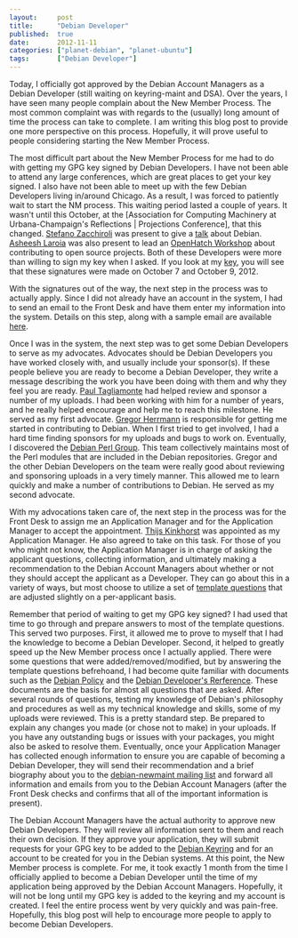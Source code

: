 ```yaml
---
layout:     post
title:      "Debian Developer"
published:  true
date:       2012-11-11
categories: ["planet-debian", "planet-ubuntu"]
tags:       ["Debian Developer"]
---
```


Today, I officially got approved by the Debian Account Managers as a Debian Developer (still waiting on keyring-maint and DSA). Over the years, I have seen many people complain about the New Member Process. The most common complaint was with regards to the (usually) long amount of time the process can take to complete. I am writing this blog post to provide one more perspective on this process. Hopefully, it will prove useful to people considering starting the New Member Process.

The most difficult part about the New Member Process for me had to do with getting my GPG key signed by Debian Developers. I have not been able to attend any large conferences, which are great places to get your key signed. I also have not been able to meet up with the few Debian Developers living in/around Chicago. As a result, I was forced to patiently wait to start the NM process. This waiting period lasted a couple of years. It wasn't until this October, at the [Association for Computing Machinery at Urbana-Champaign's Reflections | Projections Conference], that this changed. [Stefano Zacchiroli][2] was present to give a [talk][3] about Debian. [Asheesh Laroia][4] was also present to lead an [OpenHatch Workshop][5] about contributing to open source projects. Both of these Developers were more than willing to sign my key when I asked. If you look at my [key][6], you will see that these signatures were made on October 7 and October 9, 2012.

With the signatures out of the way, the next step in the process was to actually apply. Since I did not already have an account in the system, I had to send an email to the Front Desk and have them enter my information into the system. Details on this step, along with a sample email are available [here][7].

Once I was in the system, the next step was to get some Debian Developers to serve as my advocates. Advocates should be Debian Developers you have worked closely with, and usually include your sponsor(s). If these people believe you are ready to become a Debian Developer, they write a message describing the work you have been doing with them and why they feel you are ready. [Paul Tagliamonte][8] had helped review and sponsor a number of my uploads. I had been working with him for a number of years, and he really helped encourage and help me to reach this milestone. He served as my first advocate. [Gregor Herrmann][9] is responsible for getting me started in contributing to Debian. When I first tried to get involved, I had a hard time finding sponsors for my uploads and bugs to work on. Eventually, I discovered the [Debian Perl Group][10]. This team collectively maintains most of the Perl modules that are included in the Debian repositories. Gregor and the other Debian Developers on the team were really good about reviewing and sponsoring uploads in a very timely manner. This allowed me to learn quickly and make a number of contributions to Debian. He served as my second advocate.

With my advocations taken care of, the next step in the process was for the Front Desk to assign me an Application Manager and for the Application Manager to accept the appointment. [Thijs Kinkhorst][11] was appointed as my Application Manager. He also agreed to take on this task. For those of you who might not know, the Application Manager is in charge of asking the applicant questions, collecting information, and ultimately making a recommendation to the Debian Account Managers about whether or not they should accept the applicant as a Developer. They can go about this in a variety of ways, but most choose to utilize a set of [template questions][12] that are adjusted slightly on a per-applicant basis.

Remember that period of waiting to get my GPG key signed? I had used that time to go through and prepare answers to most of the template questions. This served two purposes. First, it allowed me to prove to myself that I had the knowledge to become a Debian Developer. Second, it helped to greatly speed up the New Member process once I actually applied. There were some questions that were added/removed/modified, but by answering the template questions befrehoand, I had become quite familiar with documents such as the [Debian Policy][13] and the [Debian Developer's Rerference][14]. These documents are the basis for almost all questions that are asked. After several rounds of questions, testing my knowledge of Debian's philosophy and procedures as well as my technical knowledge and skills, some of my uploads were reviewed. This is a pretty standard step. Be prepared to explain any changes you made (or chose not to make) in your uploads. If you have any outstanding bugs or issues with your packages, you might also be asked to resolve them. Eventually, once your Application Manager has collected enough information to ensure you are capable of becoming a Debian Developer, they will send their recommendation and a brief biography about you to the [debian-newmaint mailing list][15] and forward all information and emails from you to the Debian Account Managers (after the Front Desk checks and confirms that all of the important information is present).

The Debian Account Managers have the actual authority to approve new Debian Developers. They will review all information sent to them and reach their own decision. If they approve your application, they will submit requests for your GPG key to be added to the [Debian Keyring][16] and for an account to be created for you in the Debian systems. At this point, the New Member process is complete. For me, it took exactly 1 month from the time I officially applied to become a Debian Developer until the time of my application being approved by the Debian Account Managers. Hopefully, it will not be long until my GPG key is added to the keyring and my account is created. I feel the entire process went by very quickly and was pain-free. Hopefully, this blog post will help to encourage more people to apply to become Debian Developers.

[1]: http://www.acm.uiuc.edu/conference/2012/index.php
[2]: http://upsilon.cc/~zack/
[3]: http://youtu.be/huAREHKaUDE
[4]: http://www.asheesh.org/
[5]: http://openhatch.org/
[6]: http://keyserver.ubuntu.com:11371/pks/lookup?search=0x0A75C877&fingerprint=on&op=vindex
[7]: https://nm.debian.org/public/newnm
[8]: http://pault.ag/
[9]: http://info.comodo.priv.at/
[10]: http://pkg-perl.alioth.debian.org/
[11]: http://thijs.kinkhorst.nl/
[12]: http://anonscm.debian.org/viewvc/nm/trunk/nm-templates/
[13]: http://www.debian.org/doc/debian-policy/
[14]: http://www.debian.org/doc/manuals/developers-reference/
[15]: http://lists.debian.org/debian-newmaint/2012/11/msg00000.html
[16]: http://keyring.debian.org/
